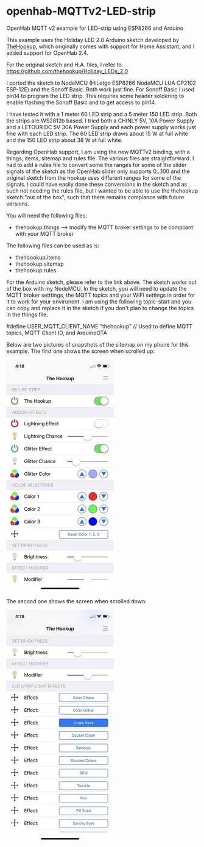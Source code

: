 # openhab-MQTTv2-LED-strip

OpenHab MQTT v2 example for LED-strip using ESP8266 and Arduino 

This example uses the Holiday LED 2.0 Arduino sketch developed by [TheHookup](https://www.youtube.com/watch?v=90n8cZJcFaU), which originally comes with support for Home Assistant, and I added support for OpenHab 2.4. 

For the original sketch and H.A. files, I refer to:
https://github.com/thehookup/Holiday_LEDs_2.0

I ported the sketch to NodeMCU (HiLetgo ESP8266 NodeMCU LUA CP2102 ESP-12E) and the Sonoff Basic. Both work just fine. For Sonoff Basic I used pin14 to program the LED strip. This requires some header soldering to enable flashing the Sonoff Basic and to get access to pin14.

I have tested it with a 1 meter 60 LED strip and a 5 meter 150 LED strip. Both the strips are WS2812b based. I tried both a CHINLY 5V, 10A Power Supply and a LETOUR DC 5V 30A Power Supply and each power supply works just fine with each LED strip. The 60 LED strip draws about 15 W at full white and the 150 LED strip about 38 W at full white.

Regarding OpenHab support, I am using the new MQTTv2 binding, with a things, items, sitemap and rules file. The various files are straightforward. I had to add a rules file to convert some the ranges for some of the slider signals of the sketch as the OpenHab slider only supports 0...100 and the original sketch from the hookup uses different ranges for some of the signals. I could have easily done these conversions in the sketch and as such not needing the rules file, but I wanted to be able to use the thehookup sketch "out of the box", such that there remains compiance with future versions.

You will need the following files:
- thehookup.things --> modify the MQTT broker settings to be compliant with your MQTT broker

The following files can be used as is:
- thehoookup.items
- thehookup.sitemap
- thehookup.rules

For the Arduino sketch, please refer to the link above. The sketch works out of the box with my NodeMCU.
In the sketch, you will need to update the MQTT broker setttings, the MQTT topics and your WIFI settings in order for it to work for your environent. I am using the following topic-start and you can copy and replace it in the sketch if you don't plan to change the topics in the things file:

#define USER_MQTT_CLIENT_NAME     "thehookup"           // Used to define MQTT topics, MQTT Client ID, and ArduinoOTA

Below are two pictures of snapshots of the sitemap on my phone for this example. The first one shows the screen when scrolled up:

![Scrolled Up](scrolledUpSmall.jpg)

The second one shows the screen when scrolled down:

![Scrolled Down](scrolledDownSmall.jpg)

